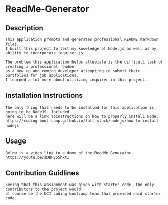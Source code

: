 # ReadMe-Generator

## Description
    This application prompts and generates professional README markdown files. 
    I built this project to test my knowledge of Node.js as well as my ability to incorporate inquirer.js.
    
    The problem this application helps alleviate is the difficult task of creating a professional readme
    as a new up and coming developer attempting to submit their  portfolios for job applications. 
    I learned a lot more about utilizing inquirer in this project. 
  
## Installation Instructions
    The only thing that needs to be installed for this application is going to be NodeJS. Included 
    here will be a link toinstructions on how to properly install Node.
    https://coding-boot-camp.github.io/full-stack/nodejs/how-to-install-nodejs
    
## Usage
    Below is a video link to a demo of the ReadMe Generator. 
    https://youtu.be/sDBHy55hxtI
    
## Contribution Guidlines
    Seeing that this assignment was given with starter code, the only contributors to the project would 
    of course be the UCI coding bootcamp team that provided said starter code. 
   
